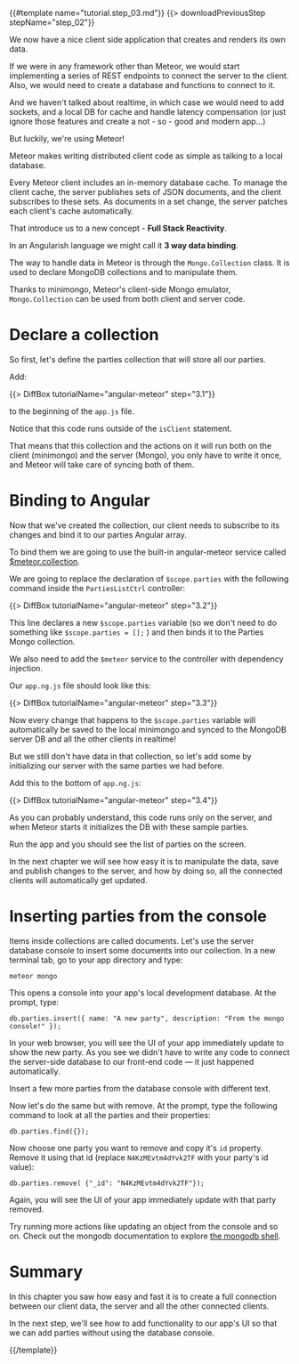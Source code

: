 {{#template name="tutorial.step_03.md"}}
{{> downloadPreviousStep stepName="step_02"}}

We now have a nice client side application that creates and renders its own data.

If we were in any framework other than Meteor, we would start implementing a series of REST endpoints to connect the server to the client.
Also, we would need to create a database and functions to connect to it.

And we haven't talked about realtime, in which case we would need to add sockets, and a local DB for cache and handle latency compensation (or just ignore those features and create a not - so - good and modern app...)

But luckily, we're using Meteor!


Meteor makes writing distributed client code as simple as talking to a local database.

Every Meteor client includes an in-memory database cache. To manage the client cache, the server publishes sets of JSON documents, and the client subscribes to these sets. As documents in a set change, the server patches each client's cache automatically.

That introduce us to a new concept - **Full Stack Reactivity**.

In an Angularish language we might call it **3 way data binding**.

The way to handle data in Meteor is through the `Mongo.Collection` class. It is used to declare MongoDB collections and to manipulate them.

Thanks to minimongo, Meteor's client-side Mongo emulator, `Mongo.Collection` can be used from both client and server code.

# Declare a collection

So first, let's define the parties collection that will store all our parties.

Add:

{{> DiffBox tutorialName="angular-meteor" step="3.1"}}

to the beginning of the `app.js` file.

Notice that this code runs outside of the `isClient` statement.

That means that this collection and the actions on it will run both on the client (minimongo) and the server (Mongo), you only have to write it once, and Meteor will take care of syncing both of them.

# Binding to Angular

Now that we've created the collection, our client needs to subscribe to its changes and bind it to our parties Angular array.

To bind them we are going to use the built-in angular-meteor service called [$meteor.collection](/api/meteorCollection).

We are going to replace the declaration of `$scope.parties` with the following command inside the `PartiesListCtrl` controller:

{{> DiffBox tutorialName="angular-meteor" step="3.2"}}

This line declares a new `$scope.parties` variable (so we don't need to do something like `$scope.parties = [];` ) and then binds it to the Parties Mongo collection.

We also need to add the `$meteor` service to the controller with dependency injection.

Our `app.ng.js` file should look like this:

{{> DiffBox tutorialName="angular-meteor" step="3.3"}}

Now every change that happens to the `$scope.parties` variable will automatically be saved to the local minimongo and synced to the MongoDB server DB and all the other clients in realtime!

But we still don't have data in that collection, so let's add some by initializing our server with the same parties we had before.

Add this to the bottom of `app.ng.js`:

{{> DiffBox tutorialName="angular-meteor" step="3.4"}}

As you can probably understand, this code runs only on the server, and when Meteor starts it initializes the DB with these sample parties.

Run the app and you should see the list of parties on the screen.

In the next chapter we will see how easy it is to manipulate the data, save and publish changes to the server, and how by doing so, all the connected clients will automatically get updated.

# Inserting parties from the console

Items inside collections are called documents. Let's use the server database console to insert some documents into our collection.
In a new terminal tab, go to your app directory and type:

    meteor mongo

This opens a console into your app's local development database. At the prompt, type:

    db.parties.insert({ name: "A new party", description: "From the mongo console!" });

In your web browser, you will see the UI of your app immediately update to show the new party.
As you see we didn't have to write any code to connect the server-side database to our front-end code — it just happened automatically.

Insert a few more parties from the database console with different text.

Now let's do the same but with remove. At the prompt, type the following command to look at all the parties and their properties:

    db.parties.find({});

Now choose one party you want to remove and copy it's `id` property.
Remove it using that id (replace `N4KzMEvtm4dYvk2TF` with your party's id value):

    db.parties.remove( {"_id": "N4KzMEvtm4dYvk2TF"});

Again, you will see the UI of your app immediately update with that party removed.

Try running more actions like updating an object from the console and so on. Check out the mongodb documentation to explore <a href="http://docs.mongodb.org/manual/tutorial/getting-started-with-the-mongo-shell/">the mongodb shell</a>.


# Summary

In this chapter you saw how easy and fast it is to create a full connection between our client data, the server and all the other connected clients.

In the next step, we'll see how to add functionality to our app's UI so that we can add parties without using the database console.

{{/template}}
